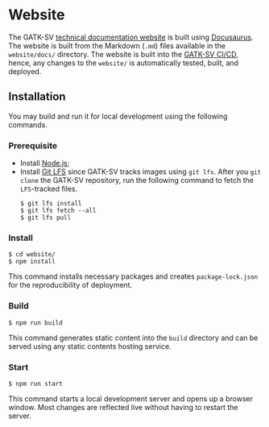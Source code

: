 # Website

The GATK-SV [technical documentation website](https://broadinstitute.github.io/gatk-sv/)
is built using [Docusaurus](https://docusaurus.io/). The website is built
from the Markdown (`.md`) files available in the `website/docs/` directory.
The website is built into the [GATK-SV CI/CD](https://github.com/broadinstitute/gatk-sv/blob/main/.github/workflows/docs.yml),
hence, any changes to the `website/` is automatically tested, built, and deployed.


## Installation
You may build and run it for local development using the following commands.

### Prerequisite

- Install [Node.js](https://nodejs.org/en/download/);
- Install [Git LFS](https://docs.github.com/en/repositories/working-with-files/managing-large-files/installing-git-large-file-storage)
since GATK-SV tracks images using `git lfs`. After you `git clone` the GATK-SV repository, run the 
following command to fetch the `LFS`-tracked files. 
    ```
    $ git lfs install
    $ git lfs fetch --all
    $ git lfs pull
    ```

### Install 

```
$ cd website/
$ npm install
```

This command installs necessary packages and creates `package-lock.json`
for the reproducibility of deployment.

### Build

```
$ npm run build
```

This command generates static content into the `build` directory and can be served using any static contents hosting service.

### Start

```
$ npm run start
```

This command starts a local development server and opens up a browser window. Most changes are reflected live without having to restart the server.
